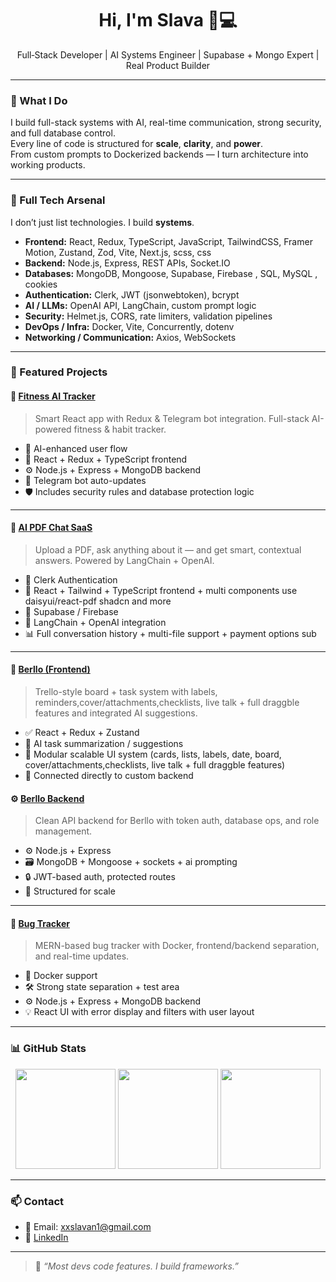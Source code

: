 <h1 align="center">Hi, I'm Slava 🧠💻</h1>
<p align="center">
  Full‑Stack Developer | AI Systems Engineer | Supabase + Mongo Expert | Real Product Builder
</p>

---

### 🚀 What I Do

I build full-stack systems with AI, real-time communication, strong security, and full database control.  
Every line of code is structured for **scale**, **clarity**, and **power**.  
From custom prompts to Dockerized backends — I turn architecture into working products.

---

### 🔧 Full Tech Arsenal

I don’t just list technologies. I build **systems**.

- **Frontend:** React, Redux, TypeScript, JavaScript, TailwindCSS, Framer Motion, Zustand, Zod, Vite, Next.js, scss, css 
- **Backend:** Node.js, Express, REST APIs, Socket.IO  
- **Databases:** MongoDB, Mongoose, Supabase, Firebase , SQL, MySQL , cookies
- **Authentication:** Clerk, JWT (jsonwebtoken), bcrypt  
- **AI / LLMs:** OpenAI API, LangChain, custom prompt logic  
- **Security:** Helmet.js, CORS, rate limiters, validation pipelines  
- **DevOps / Infra:** Docker, Vite, Concurrently, dotenv  
- **Networking / Communication:** Axios, WebSockets  

---

### 📌 Featured Projects

#### 🧠 [Fitness AI Tracker](https://github.com/senpaiharde/fitness-ai-tracker)
> Smart React app with Redux & Telegram bot integration. Full-stack AI-powered fitness & habit tracker.

- 🧠 AI-enhanced user flow
- 🔁 React + Redux + TypeScript frontend
- ⚙️ Node.js + Express + MongoDB backend
- 📩 Telegram bot auto-updates
- 🛡️ Includes security rules and database protection logic

---

#### 📄 [AI PDF Chat SaaS](https://github.com/senpaiharde/Full-Stack-Project-Ai-Docs)
> Upload a PDF, ask anything about it — and get smart, contextual answers. Powered by LangChain + OpenAI.

- 🔐 Clerk Authentication
- 🔁 React + Tailwind + TypeScript frontend + multi components use daisyui/react-pdf shadcn and more
- 💾 Supabase / Firebase
- 🧠 LangChain + OpenAI integration
- 📊 Full conversation history + multi-file support + payment options sub

---

#### 🧩 [Berllo (Frontend)](https://github.com/senpaiharde/berllo)
> Trello-style board + task system with labels, reminders,cover/attachments,checklists, live talk + full draggble features and integrated AI suggestions.

- ✅ React + Redux + Zustand
- 💬 AI task summarization / suggestions
- 🧱 Modular scalable UI system (cards, lists, labels, date, board, cover/attachments,checklists, live talk + full draggble features)
- 🔄 Connected directly to custom backend

#### ⚙️ [Berllo Backend](https://github.com/senpaiharde/berllo-backend)
> Clean API backend for Berllo with token auth, database ops, and role management.

- ⚙️ Node.js + Express
- 🗃️ MongoDB + Mongoose + sockets  + ai prompting
- 🔒 JWT-based auth, protected routes 
- 🧰 Structured for scale

---

#### 🐞 [Bug Tracker](https://github.com/senpaiharde/bug-project-front-backend)
> MERN-based bug tracker with Docker, frontend/backend separation, and real-time updates.

- 🐳 Docker support
- 🛠️ Strong state separation + test area 
- ⚙️ Node.js + Express + MongoDB backend
- 💡 React UI with error display and filters with user layout

---

### 📊 GitHub Stats

<p align="center">
  <img src="https://github-readme-stats.vercel.app/api?username=senpaiharde&show_icons=true&theme=radical" height="160"/>
  <img src="https://github-readme-streak-stats.herokuapp.com/?user=senpaiharde&theme=radical" height="160"/>
  <img src="https://github-readme-stats.vercel.app/api/top-langs/?username=senpaiharde&layout=compact&theme=radical" height="160"/>
</p>

---

### 📫 Contact

- 📩 Email: xxslavan1@gmail.com  
- 💼 [LinkedIn](https://www.linkedin.com/in/slava-vasin-99895535a/)

---

> 🧠 *“Most devs code features. I build frameworks.”*
